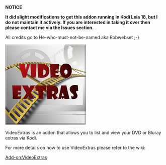 __NOTICE__

__It did slight modifications to get this addon running in Kodi Leia 18, but I do not maintain it actively. If you are interested in taking it over then please contact me via the Issues section.__

All credits go to He-who-must-not-be-named aka Robwebset ;-)


![VideoExtras](icon.png)

VideoExtras is an addon that allows you to list and view your DVD or Bluray extras via Kodi.

For more details on how to use VideoExtras please refer to the wiki:

[Add-on:VideoExtras](https://github.com/robwebset/script.videoextras/wiki)
